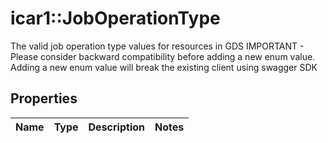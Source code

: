 # icar1::JobOperationType

The valid job operation type values for resources in GDS  IMPORTANT - Please consider backward compatibility before adding a new enum value. Adding a new enum value will break the existing client using swagger SDK

## Properties
Name | Type | Description | Notes
------------ | ------------- | ------------- | -------------


